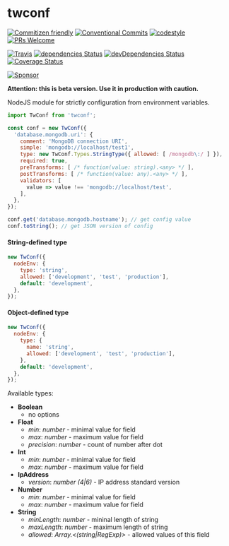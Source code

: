 # twconf
[![Commitizen friendly](https://img.shields.io/badge/commitizen-friendly-brightgreen.svg?style=flat-square)](http://commitizen.github.io/cz-cli/)
[![Conventional Commits](https://img.shields.io/badge/Conventional%20Commits-1.0.0-yellow.svg?style=flat-square)](https://conventionalcommits.org)
[![codestyle](https://img.shields.io/badge/codestyle-airbnb-brightgreen.svg?style=flat-square)](https://github.com/airbnb/javascript)
[![PRs Welcome](https://img.shields.io/badge/PRs-welcome-brightgreen.svg?style=flat-square)](http://makeapullrequest.com)

[![Travis](https://img.shields.io/travis/TeslaCtroitel/twconf.svg?style=flat-square)](https://travis-ci.org/TeslaCtroitel/twconf)
[![dependencies Status](https://david-dm.org/TeslaCtroitel/twconf/status.svg?style=flat-square)](https://david-dm.org/TeslaCtroitel/twconf)
[![devDependencies Status](https://david-dm.org/TeslaCtroitel/twconf/dev-status.svg?style=flat-square)](https://david-dm.org/TeslaCtroitel/twconf?type=dev)
[![Coverage Status](https://img.shields.io/coveralls/TeslaCtroitel/twconf.svg?style=flat-square)](https://coveralls.io/github/TeslaCtroitel/twconf)

[![Sponsor](https://app.codesponsor.io/embed/jkPpzosXxwDBBaBNpoqWKCXd/TeslaCtroitel/twconf.svg)](https://app.codesponsor.io/link/jkPpzosXxwDBBaBNpoqWKCXd/TeslaCtroitel/twconf)

**Attention: this is beta version. Use it in production with caution.**

NodeJS module for strictly configuration from environment variables.

```javascript
import TwConf from 'twconf';

const conf = new TwConf({
  'database.mongodb.uri': {
    comment: 'MongoDB connection URI',
    simple: 'mongodb://localhost/test1',
    type: new TwConf.Types.StringType({ allowed: [ /mongodb\:/ ] }),
    required: true,
    preTransforms: [ /* function(value: string).<any> */ ],
    postTransforms: [ /* function(value: any).<any> */ ],
    validators: [
      value => value !== 'mongodb://localhost/test',
    ],
  },
});

conf.get('database.mongodb.hostname'); // get config value
conf.toString(); // get JSON version of config
```
#### String-defined type
``` javascript
new TwConf({
  nodeEnv: {
    type: 'string',
    allowed: ['development', 'test', 'production'],
    default: 'development',
  },
});
```

#### Object-defined type
``` javascript
new TwConf({
  nodeEnv: {
    type: {
      name: 'string',
      allowed: ['development', 'test', 'production'],
    },
    default: 'development',
  },
});
```

Available types:
- **Boolean**
  - no options
- **Float**
  - *min*: *number* - minimal value for field
  - *max*: *number* - maximum value for field
  - *precision*: *number* - count of number after dot
- **Int**
  - *min*: *number* - minimal value for field
  - *max*: *number* - maximum value for field
- **IpAddress**
  - *version*: *number (4|6)* - IP address standard version
- **Number**
  - *min*: *number* - minimal value for field
  - *max*: *number* - maximum value for field
- **String**
  - *minLength*: *number* - mininal length of string
  - *maxLength*: *number* - maximum length of string
  - *allowed*: *Array.<(string|RegExp)>* - allowed values of this field
